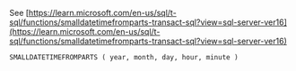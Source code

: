 See [https://learn.microsoft.com/en-us/sql/t-sql/functions/smalldatetimefromparts-transact-sql?view=sql-server-ver16](https://learn.microsoft.com/en-us/sql/t-sql/functions/smalldatetimefromparts-transact-sql?view=sql-server-ver16)
```
SMALLDATETIMEFROMPARTS ( year, month, day, hour, minute )
```
